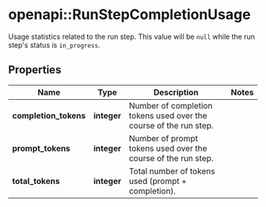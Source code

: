 # openapi::RunStepCompletionUsage

Usage statistics related to the run step. This value will be `null` while the run step's status is `in_progress`.

## Properties
Name | Type | Description | Notes
------------ | ------------- | ------------- | -------------
**completion_tokens** | **integer** | Number of completion tokens used over the course of the run step. | 
**prompt_tokens** | **integer** | Number of prompt tokens used over the course of the run step. | 
**total_tokens** | **integer** | Total number of tokens used (prompt + completion). | 


